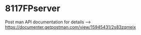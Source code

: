 # 8117FPserver

Post man API documentation for details --> https://documenter.getpostman.com/view/15945431/2s83zqmeix
